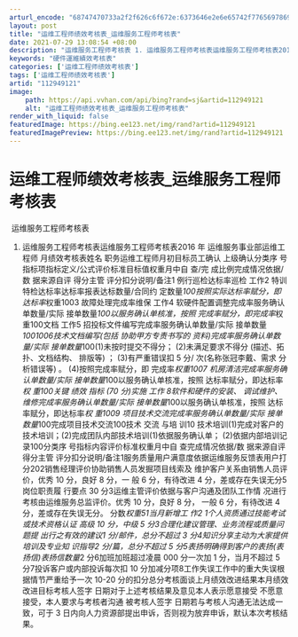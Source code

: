 ```yaml
---
arturl_encode: "68747470733a2f2f626c6f672e:6373646e2e6e65742f77656978696e5f33353830313832382f:61727469636c652f64657461696c732f313132393439313231"
layout: post
title: "运维工程师绩效考核表_运维服务工程师考核表"
date: 2021-07-29 13:08:54 +08:00
description: "运维服务工程师考核表 1. 运维服务工程师考核表运维服务工程师考核表2016"
keywords: "硬件運維績效考核表"
categories: ['运维工程师绩效考核表']
tags: ['运维工程师绩效考核表']
artid: "112949121"
image:
    path: https://api.vvhan.com/api/bing?rand=sj&artid=112949121
    alt: "运维工程师绩效考核表_运维服务工程师考核表"
render_with_liquid: false
featuredImage: https://bing.ee123.net/img/rand?artid=112949121
featuredImagePreview: https://bing.ee123.net/img/rand?artid=112949121
---
```


# 运维工程师绩效考核表_运维服务工程师考核表

![]()
运维服务工程师考核表

1. 运维服务工程师考核表运维服务工程师考核表2016 年 运维服务事业部运维工程师 月绩效考核表姓名 职务运维工程师月初目标员工确认 上级确认分类序 号指标项指标定义/公式评价标准目标值权重月中自 查/完 成比例完成情况依据/数 据来源自评 得分主管 评分扣分说明/备注1 例行巡检达标率巡检 工作2 特训特检达标率达标率报表达标数量/合同约 定数量*100按照实际达标率赋分，即 达标率*权重1003 故障处理完成率维保 工作4 软硬件配置调整完成率服务确认单数量/实际 接单数量*100以服务确认单核准，按照 完成率赋分，即完成率*权 重100文档 工作5 招投标文件编写完成率服务确认单数量/实际 接单数量*1001006技术文档编写(包括 协助甲方专责书写的 资料)完成率服务确认单数量/实际 接单数量*100(1)未按时提交不得分； (2)未满足要求不得分 (描述、拓扑、文档结构、 排版等) ； (3)有严重错误扣 5 分/ 次(名称张冠李戴、需求 分析错误等) 。 (4)按照完成率赋分，即 完成率*权重1007 机房清洁完成率服务确认单数量/实际 接单数量*100以服务确认单核准，按照 达标率赋分，即达标率*权 重100关键 绩效 指标 (70 分)实施 工作 8软件和硬件的安装、 调试维护、维修完成率服务确认单数量/实际 接单数量*100以服务确认单核准，按照 达标率赋分，即达标率*权 重1009 项目技术交流完成率服务确认单数量/实际 接单数量*100完成项目技术交流100技术 交流 与培 训10 技术培训(1)完成对客户的技术培训；(2)完成团队内部技术培训(1)依据服务确认单； (2)依据内部培训记录100分类序 号指标内容评价标准权重月中自 查完成情况依据/数 据来源自评 得分主管 评分扣分说明/备注1服务质量用户满意度依据运维服务反馈表用户打分202销售经理评价协助销售人员发掘项目线索及 维护客户关系由销售人员评价，优秀 10 分，良好 8 分，一 般 6 分，有待改进 4 分，差或存在失误无分5岗位职责履 行要点 30 分3运维主管评价依据与客户沟通及团队工作情 况进行考核由运维服务总监评价。优秀 10 分，良好 8 分， 一般 6 分，有待改进 4 分，差或存在失误无分。 分数*权重51当月新增工 作2 1个人资质通过技能考试或技术资格认证 高级 10 分，中级 5 分3合理化建议管理、业务流程或质量问题提 出行之有效的建议1 分/邮件，总分不超过 3 分4知识分享主动为大家提供培训及专业知 识指导2 分/篇，总分不超过 5 分5表扬明确得到客户的表扬(表扬信)表扬信数量*2 分6加班加班超过凌晨 000 分一次加 1 分，当月不超过 5 分7投诉客户或内部投诉每次扣 10 分加减分项8工作失误工作中的重大失误根据情节严重给予一次 10-20 分的扣分总分考核面谈上月绩效改进结果本月绩效改进目标考核人签字 日期对于上述考核结果及意见本人表示愿意接受 不愿意接受，本人要求与考核者沟通 被考核人签字 日期若与考核人沟通无法达成一致，可于 3 日内向人力资源部提出申诉，否则视为放弃申诉，默认本次考核结果。